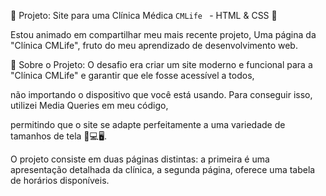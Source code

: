 🏥 Projeto: Site para uma  Clínica Médica `CMLife ` - HTML & CSS 🏥

Estou animado em compartilhar meu mais recente projeto, Uma página da "Clínica CMLife", fruto do meu aprendizado de desenvolvimento web.

📌 Sobre o Projeto: O desafio era criar um site moderno e funcional para a "Clínica CMLife" e garantir que ele fosse acessível a todos,

não importando o dispositivo que você está usando. Para conseguir isso, utilizei Media Queries em meu código,

permitindo que o site se adapte perfeitamente a uma variedade de tamanhos de tela 📱💻🖥️.

O projeto consiste em duas páginas distintas: a primeira é uma apresentação detalhada da clínica, a segunda página, oferece uma tabela de horários disponíveis.
